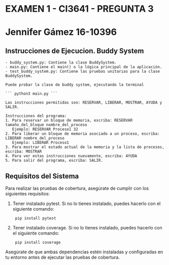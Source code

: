 # EXAMEN 1 - CI3641 - PREGUNTA 3
# Jennifer Gámez 16-10396

## Instrucciones de Ejecucion. Buddy System

    - buddy_system.py: Contiene la clase BuddySystem.
    - main.py: Contiene el main() o la lógica principal de la aplicación.
    - test_buddy_system.py: Contiene las pruebas unitarias para la clase BuddySystem.

    Puede probar la clase de buddy system, ejecutando la terminal

    ``` python3 main.py ```

    Las instrucciones permitidas son: RESERVAR, LIBERAR, MOSTRAR, AYUDA y SALIR.
    
    Instrucciones del programa:
    1. Para reservar un bloque de memoria, escriba: RESERVAR tamaño_del_bloque nombre_del_proceso
       Ejemplo: RESERVAR Proceso1 32
    2. Para liberar un bloque de memoria asociado a un proceso, escriba: LIBERAR nombre_del_proceso
       Ejemplo: LIBERAR Proceso1
    3. Para mostrar el estado actual de la memoria y la lista de procesos, escriba: MOSTRAR
    4. Para ver estas instrucciones nuevamente, escriba: AYUDA
    5. Para salir del programa, escriba: SALIR.

## Requisitos del Sistema

Para realizar las pruebas de cobertura, asegúrate de cumplir con los siguientes requisitos:

1. Tener instalado pytest. Si no lo tienes instalado, puedes hacerlo con el siguiente comando:

    ``` pip install pytest```

2. Tener instalado coverage. Si no lo tienes instalado, puedes hacerlo con el siguiente comando:

    ``` pip install coverage```

Asegúrate de que ambas dependencias estén instaladas y configuradas en tu entorno antes de ejecutar las pruebas de cobertura.